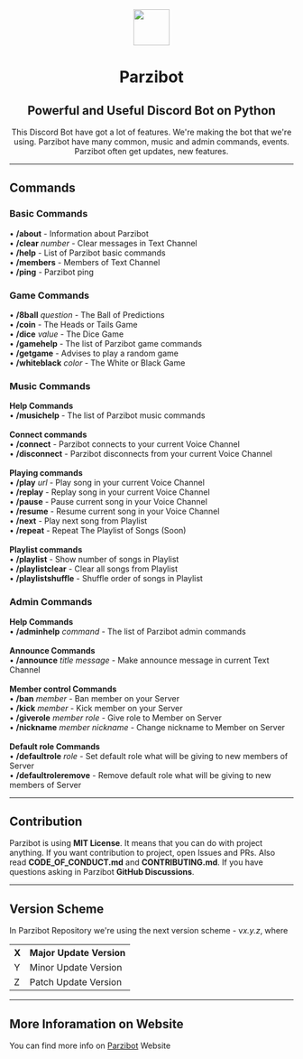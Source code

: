 <div align="center">
    <img src="https://github.com/merive-inc/Parzibot/blob/main/assets/Parzibot.svg" width="64">
    <h1 align="center">Parzibot</h1>
    <h2 align="center">Powerful and Useful Discord Bot on Python</h2>
    <p>
        This Discord Bot have got a lot of features.
        We're making the bot that we're using.
        Parzibot have many common, music and admin commands, events.
        Parzibot often get updates, new features. 
    </p>
</div>

<hr/>

<div>
    <h2>Commands</h2>
    <h3>Basic Commands</h3>
    <p>
        • <b>/about</b> - Information about Parzibot<br>
        • <b>/clear</b> <i>number</i> - Clear messages in Text Channel<br>
        • <b>/help</b> - List of Parzibot basic commands<br>
        • <b>/members</b> - Members of Text Channel<br>
        • <b>/ping</b> - Parzibot ping
    </p>
    <h3>Game Commands</h3>
    <p>
        • <b>/8ball</b> <i>question</i> - The Ball of Predictions<br>
        • <b>/coin</b> - The Heads or Tails Game<br>
        • <b>/dice</b> <i>value</i> - The Dice Game<br>
        • <b>/gamehelp</b> - The list of Parzibot game commands<br>
        • <b>/getgame</b> - Advises to play a random game<br>
        • <b>/whiteblack</b> <i>color</i> - The White or Black Game
    </p>
    <h3>Music Commands</h3>
    <p>
        <b>Help Commands</b><br>
            • <b>/musichelp</b> - The list of Parzibot music commands<br><br>
        <b>Connect commands</b><br>
            • <b>/connect</b> - Parzibot connects to your current Voice Channel<br>
            • <b>/disconnect</b> - Parzibot disconnects from your current Voice Channel<br><br>
        <b>Playing commands</b><br>
            • <b>/play</b> <i>url</i> - Play song in your current Voice Channel<br>
            • <b>/replay</b> - Replay song in your current Voice Channel<br>
            • <b>/pause</b> - Pause current song in your Voice Channel<br>
            • <b>/resume</b> - Resume current song in your Voice Channel<br>
            • <b>/next</b> - Play next song from Playlist<br>
            • <b>/repeat</b> - Repeat The Playlist of Songs (Soon)<br><br>
        <b>Playlist commands</b><br>
            • <b>/playlist</b> - Show number of songs in Playlist<br>
            • <b>/playlistclear</b> - Clear all songs from Playlist<br>
            • <b>/playlistshuffle</b> - Shuffle order of songs in Playlist
    </p>
    <h3>Admin Commands</h3>
    <p>
        <b>Help Commands</b><br>
            • <b>/adminhelp</b> <i>command</i> - The list of Parzibot admin commands<br><br>
        <b>Announce Commands</b><br>
            • <b>/announce</b> <i>title</i> <i>message</i> - Make announce message in current Text Channel<br><br>
        <b>Member control Commands</b><br>
            • <b>/ban</b> <i>member</i> - Ban member on your Server<br>
            • <b>/kick</b> <i>member</i> - Kick member on your Server<br>
            • <b>/giverole</b> <i>member</i> <i>role</i> - Give role to Member on Server<br>
            • <b>/nickname</b> <i>member</i> <i>nickname</i> - Change nickname to Member on Server<br><br>
        <b>Default role Commands</b><br>
            • <b>/defaultrole</b> <i>role</i> - Set default role what will be giving to new members of Server<br>
            • <b>/defaultroleremove</b> - Remove default role what will be giving to new members of Server
    </p>
</div>

<hr/>

<div>
    <h2>Contribution</h2>
    <p>
        Parzibot is using <b>MIT License</b>.
        It means that you can do with project anything.
        If you want contribution to project, open Issues and PRs.
        Also read <b>CODE_OF_CONDUCT.md</b> and <b>CONTRIBUTING.md</b>.
        If you have questions asking in Parzibot <b>GitHub Discussions</b>.
    </p>
</div>

<hr/>

<div>
    <h2>Version Scheme</h2>
    <p>
        In Parzibot Repository we're using the next version scheme - v<i>x.y.z</i>, where
        <table>
            <tr><th>X</th><th>Major Update Version</th></tr>
            <tr><td>Y</td><td>Minor Update Version</td></tr>
            <tr><td>Z</td><td>Patch Update Version</td></tr>
        </table>
    </p>
</div>

<hr/>

<div>
    <h2>More Inforamation on Website</h2>
    <p>
        You can find more info on <a href="https://merive.herokuapp.com/Parzibot/">Parzibot</a> Website
    </p>
</div>
